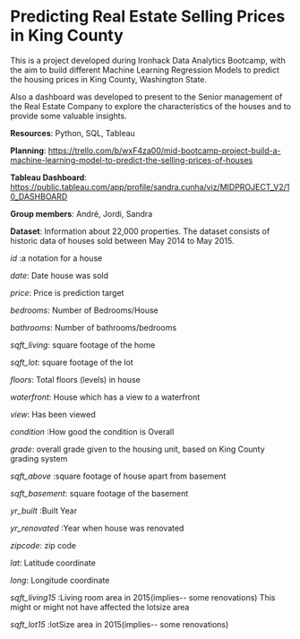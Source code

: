 # Predicting Real Estate Selling Prices in King County


This is a project developed during Ironhack Data Analytics Bootcamp, with the aim to build different Machine Learning Regression Models to predict the housing prices in King County, Washington State.

Also a dashboard was developed to present to the Senior management of the Real Estate Company to explore the characteristics of the houses and to provide some valuable insights.

**Resources**: Python, SQL, Tableau

**Planning**: https://trello.com/b/wxF4za00/mid-bootcamp-project-build-a-machine-learning-model-to-predict-the-selling-prices-of-houses

**Tableau Dashboard**: https://public.tableau.com/app/profile/sandra.cunha/viz/MIDPROJECT_V2/10_DASHBOARD

**Group members**: André, Jordi, Sandra

**Dataset**: Information about 22,000 properties. The dataset consists of historic data of houses sold between May 2014 to May 2015.

*id* :a notation for a house

*date*: Date house was sold

*price*: Price is prediction target

*bedrooms*: Number of Bedrooms/House

*bathrooms*: Number of bathrooms/bedrooms

*sqft_living*: square footage of the home

*sqft_lot*: square footage of the lot

*floors*: Total floors (levels) in house

*waterfront*: House which has a view to a waterfront

*view*: Has been viewed

*condition* :How good the condition is Overall

*grade*: overall grade given to the housing unit, based on King County grading system

*sqft_above* :square footage of house apart from basement

*sqft_basement*: square footage of the basement

*yr_built* :Built Year

*yr_renovated* :Year when house was renovated

*zipcode*: zip code

*lat*: Latitude coordinate

*long*: Longitude coordinate

*sqft_living15* :Living room area in 2015(implies-- some renovations) This might or might not have affected the lotsize area

*sqft_lot15* :lotSize area in 2015(implies-- some renovations)


